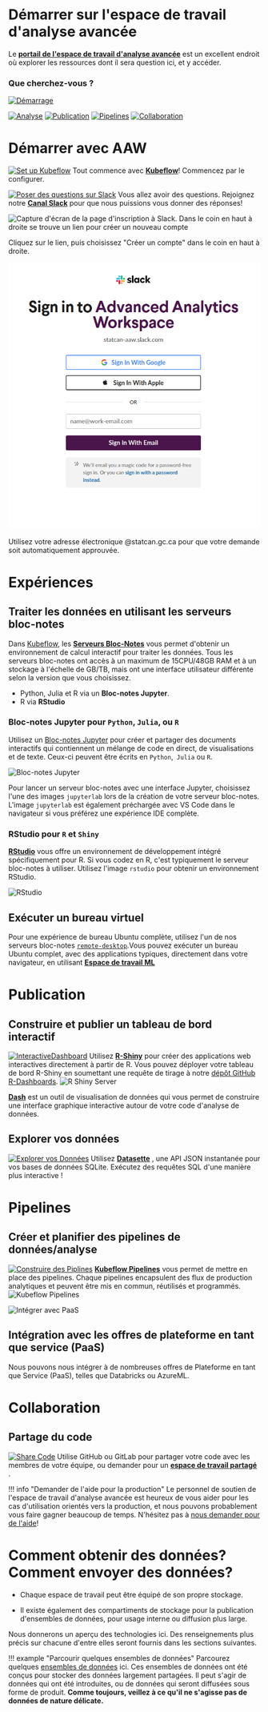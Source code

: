# Démarrer sur l'espace de travail d'analyse avancée

Le
**[portail de l'espace de travail d'analyse avancée](https://kubeflow.aaw.cloud.statcan.ca/)**
est un excellent endroit où explorer les ressources dont il sera question ici,
et y accéder.

### Que cherchez-vous ?

[![Démarrage](images/Commencer.PNG)](#démarrer-avec-l'aw)

[![Analyse](images/Analyse.PNG)](#experiences)
[![Publication](images/Publication.PNG)](#publication)
[![Pipelines](images/pipelines.jpg)](#pipelines)
[![Collaboration](images/collaboration.jpg)](#collaboration)

# Démarrer avec AAW

[![Set up Kubeflow](images/ConfigurerKubeflow.PNG)](1-Experiences/Kubeflow/)
Tout commence avec **[Kubeflow](1-Experiences/Kubeflow/)**! Commencez par le
configurer.

[![Poser des questions sur Slack](images/Slack.PNG)](https://statcan-aaw.slack.com/)
Vous allez avoir des questions. Rejoignez notre
**[Canal Slack](https://statcan-aaw.slack.com/)** pour que nous puissions vous
donner des réponses!

![Capture d'écran de la page d'inscription à Slack.  Dans le coin en haut à droite se trouve un lien pour créer un nouveau compte](images/SlackAAW.PNG)

Cliquez sur le lien, puis choisissez "Créer un compte" dans le coin en haut à
droite.

![Capture d'écran de la page Slack du nouveau compte, avec une case pour utiliser votre courriel @statcan.gc.ca](images/SlackAAW2.PNG)

Utilisez votre adresse électronique @statcan.gc.ca pour que votre demande soit
automatiquement approuvée.

# Expériences

## Traiter les données en utilisant les serveurs bloc-notes

Dans [Kubeflow](1-Experiences/Kubeflow/), les
**[Serveurs Bloc-Notes](1-Experiences/Jupyter.md)** vous permet d'obtenir un
environnement de calcul interactif pour traiter les données. Tous les serveurs
bloc-notes ont accès à un maximum de 15CPU/48GB RAM et à un stockage à l'échelle
de GB/TB, mais ont une interface utilisateur différente selon la version que
vous choisissez.

- Python, Julia et R via un **Bloc-notes Jupyter**.
- R via **RStudio**

### Bloc-notes Jupyter pour `Python`, `Julia`, ou `R`

Utilisez un [Bloc-notes Jupyter](https://jupyter.org/) pour créer et partager
des documents interactifs qui contiennent un mélange de code en direct, de
visualisations et de texte. Ceux-ci peuvent être écrits en `Python`,` Julia` ou
`R`.

![Bloc-notes Jupyter](images/jupyter_in_action.png)

Pour lancer un serveur bloc-notes avec une interface Jupyter, choisissez l'une
des images `jupyterlab` lors de la création de votre serveur bloc-notes. L'image
`jupyterlab` est également préchargée avec VS Code dans le navigateur si vous
préférez une expérience IDE complète.

### RStudio pour `R` et `Shiny`

**[RStudio](1-Experiences/RStudio.md)** vous offre un environnement de
développement intégré spécifiquement pour R. Si vous codez en R, c'est
typiquement le serveur bloc-notes à utiliser. Utilisez l'image `rstudio` pour
obtenir un environnement RStudio.

![RStudio](images/rstudio_visual.png)

## Exécuter un bureau virtuel

Pour une expérience de bureau Ubuntu complète, utilisez l'un de nos serveurs
bloc-notes [`remote-desktop`](1-Experiences/Bureau-virtuel).Vous pouvez exécuter
un bureau Ubuntu complet, avec des applications typiques, directement dans votre
navigateur, en utilisant
[**Espace de travail ML**](1-Experiences/Bureau-virtuel.md)

# Publication

## Construire et publier un tableau de bord interactif

[![InteractiveDashboard](images/Publier.png)](./2-Publication/R-Shiny.md)
Utilisez **[R-Shiny](./2-Publication/R-Shiny.md)** pour créer des applications
web interactives directement à partir de R. Vous pouvez déployer votre tableau
de bord R-Shiny en soumettant une requête de tirage à notre
[dépôt GitHub R-Dashboards](https://github.com/StatCan/R-dashboards).
![R Shiny Server](images/readme/shiny_ui.png)

**[Dash](./2-Publication/Dash.md)** est un outil de visualisation de données qui
vous permet de construire une interface graphique interactive autour de votre
code d'analyse de données.

## Explorer vos données

[![Explorer vos Données](images/ExplorerDonnees.PNG)](./2-Publication/Datasette.md)
Utilisez **[Datasette](./2-Publication/Datasette.md)** , une API JSON
instantanée pour vos bases de données SQLite. Exécutez des requêtes SQL d'une
manière plus interactive !

# Pipelines

## Créer et planifier des pipelines de données/analyse

[![Construire des Piplines](images/ConstruirePipelines.png)](/3-MLOps/Machine-Learning-Training-Pipelines/)
**[Kubeflow Pipelines](./3-MLOps/Machine-Learning-Training-Pipelines.md)** vous permet de
mettre en place des pipelines. Chaque pipelines encapsulent des flux de
production analytiques et peuvent être mis en commun, réutilisés et programmés.
![Kubeflow Pipelines](images/readme/kubeflow_pipeline.png)

![Intégrer avec PaaS](images/IntegrerPaaS.png)

## Intégration avec les offres de plateforme en tant que service (PaaS)

Nous pouvons nous intégrer à de nombreuses offres de Plateforme en tant que
Service (PaaS), telles que Databricks ou AzureML.

# Collaboration

## Partage du code

[![Share Code](images/PartagezVotreCode.png)](./Collaboration.md) Utilise GitHub
ou GitLab pour partager votre code avec les membres de votre équipe, ou demander
pour un **[espace de travail partagé](./Collaboration.md)** .

<!-- prettier-ignore -->
!!! info "Demander de l'aide pour la production"
    Le personnel de soutien de l'espace de travail d'analyse avancée est heureux
    de vous aider pour les cas d'utilisation orientés vers la production,
    et nous pouvons probablement vous faire gagner beaucoup de temps.
    N'hésitez pas à [nous demander pour de l'aide](Aide)!

# Comment obtenir des données? Comment envoyer des données?

- Chaque espace de travail peut être équipé de son propre stockage.

- Il existe également des compartiments de stockage pour la publication
  d'ensembles de données, pour usage interne ou diffusion plus large.

Nous donnerons un aperçu des technologies ici. Des renseignements plus précis
sur chacune d'entre elles seront fournis dans les sections suivantes.

<!-- prettier-ignore -->
!!! example "Parcourir quelques ensembles de données"
    Parcourez quelques [ensembles de données](https://datasets.covid.cloud.statcan.ca)
    ici. Ces ensembles de données ont été conçus pour stocker des données
    largement partagées. Il peut s'agir de données qui ont été introduites, ou
    de données qui seront diffusées sous forme de produit. **Comme toujours,
    veillez à ce qu'il ne s'agisse pas de données de nature délicate.**
